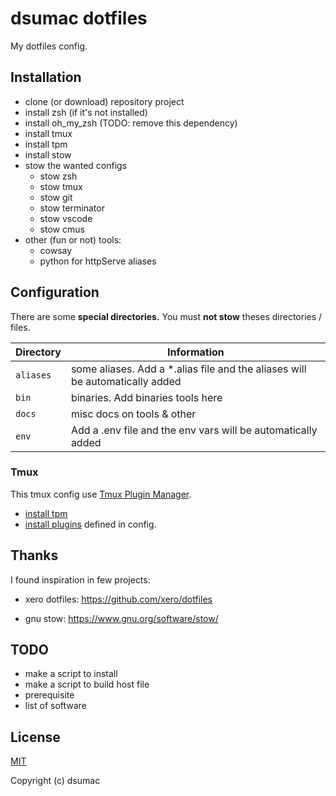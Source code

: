 # dsumac dotfiles 

My dotfiles config.

## Installation

- clone (or download) repository project
- install zsh (if it's not installed)
- install oh_my_zsh (TODO: remove this dependency)
- install tmux
- install tpm
- install stow
- stow the wanted configs
  - stow zsh
  - stow tmux
  - stow git
  - stow terminator
  - stow vscode
  - stow cmus 
- other (fun or not) tools:
  - cowsay
  - python for httpServe aliases 

## Configuration

There are some **special directories.**
You must **not stow** theses directories / files.

| Directory | Information |
|-----------|-------------|
| `aliases` | some aliases. Add a *.alias file and the aliases will be automatically added  |
| `bin` | binaries. Add binaries tools here |
| `docs` | misc docs on tools & other |
| `env` | Add a .env file and the env vars will be automatically added  |


### Tmux
This tmux config use [Tmux Plugin Manager](https://github.com/tmux-plugins/tpm).
- [install tpm](https://github.com/tmux-plugins/tpm#installation)
- [install plugins](https://github.com/tmux-plugins/tpm#installing-plugins) defined in config.


## Thanks

I found inspiration in few projects:
 
- xero dotfiles:
https://github.com/xero/dotfiles

- gnu stow:
https://www.gnu.org/software/stow/

## TODO
- make a script to install
- make a script to build host file
- prerequisite
- list of software

## License

[MIT](http://opensource.org/licenses/MIT)

Copyright (c) dsumac

